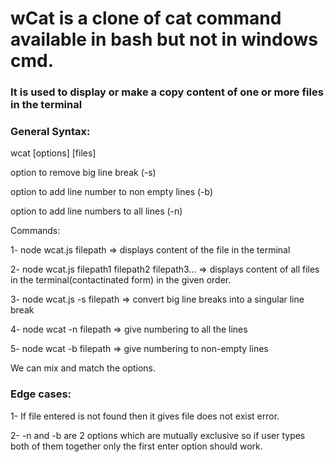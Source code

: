 # wCat is a clone of cat command available in bash but not in windows cmd.

<h3>It is used to display or make a copy content of one or more files in the terminal </h3>


<h3>General Syntax:</h3>
wcat [options] [files]

option to remove big line break (-s)

option to add line number to non empty lines (-b)

option to add line numbers to all lines (-n) 

Commands:

1- node wcat.js filepath => displays content of the file in the terminal 

2- node wcat.js filepath1 filepath2 filepath3... => displays content of all files in the terminal(contactinated form) in the given order.

3- node wcat.js -s filepath => convert big line breaks into a singular line break

4- node wcat -n filepath => give numbering to all the lines 

5- node wcat -b filepath => give numbering to non-empty lines

We can mix and match the options.
<h3>Edge cases:</h3>
1- If file entered is not found then it gives file does not exist error.

2- -n and -b are 2 options which are mutually exclusive so if user types both of them together only the first enter option should work.

